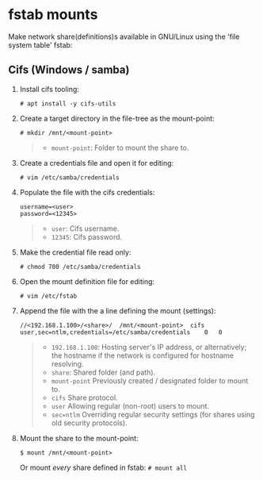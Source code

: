# fstab mounts

Make network share(definitions)s available in GNU/Linux using the 'file system table' fstab:


## Cifs (Windows / samba)

1. Install cifs tooling:

    ```
    # apt install -y cifs-utils
    ```

2. Create a target directory in the file-tree as the mount-point:

    ```
    # mkdir /mnt/<mount-point>
    ```

    >	- `mount-point`: Folder to mount the share to.

3. Create a credentials file and open it for editing:

    ```
    # vim /etc/samba/credentials
    ```

4. Populate the file with the cifs credentials:

    ```
    username=<user>
    password=<12345>
    ```

    >	- `user`: Cifs username.
    >	- `12345`: Cifs password.

1. Make the credential file read only:

    ```
    # chmod 700 /etc/samba/credentials
    ```

4. Open the mount definition file for editing:

    ```
    # vim /etc/fstab
    ```

5. Append the file with the a line defining the mount (settings):

    ```
    //<192.168.1.100>/<share>/	/mnt/<mount-point>	cifs	user,sec=ntlm,credentials=/etc/samba/credentials	0	0
    ```

    >	- `192.168.1.100`: Hosting server's IP address, or alternatively; the hostname if the network is configured for hostname resolving.
    >	- `share`: Shared folder (and path).
	>	- `mount-point` Previously created / designated folder to mount to.
	>	- `cifs` Share protocol.
    >	- `user` Allowing regular (non-root) users to mount.
    >	- `sec=ntlm` Overriding regular security settings (for shares using old security protocols).

3. Mount the share to the mount-point:

    ```
    $ mount /mnt/<mount-point>
    ```

    Or mount _every_ share defined in fstab: `# mount all`
